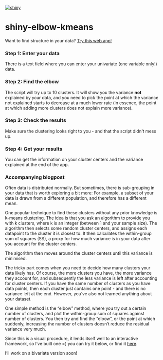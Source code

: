 [![shiny](https://img.shields.io/badge/launch-shiny%20app-ff69b4.svg)](http://shiny.janfreyberg.com/pt-stats-shiny/)


# shiny-elbow-kmeans

Want to find structure in your data? [Try this web app!](http://shiny.janfreyberg.com/elbow-kmeans)

### Step 1: Enter your data
There is a text field where you can enter your univariate (one variable only!) data.

### Step 2: Find the elbow
The script will try up to 10 clusters. It will show you the variance __not__ explained by your data, and you need to pick the point at which the variance not explained starts to decrease at a much lower rate (in essence, the point at which adding more clusters does not explain more variance).

### Step 3: Check the results
Make sure the clustering looks right to you - and that the script didn't mess up.

### Step 4: Get your results
You can get the information on your cluster centers and the variance explained at the end of the app.

### Accompanying blogpost
Often data is distributed normally. But sometimes, there is sub-grouping in your data that is worth exploring a bit more: For example, a subset of your data is drawn from a different population, and therefore has a different mean.

One popular technique to find these clusters without any prior knowledge is k-means clustering. The idea is that you ask an algorithm to provide you with k clusters, where k is an integer (between 1 and your sample size). The algorithm then selects some random cluster centers, and assigns each datapoint to the cluster it is closest to. It then calculates the within-group sum of squares (SS), a proxy for how much variance is in your data after you account for the cluster centers.

The algorithm then moves around the cluster centers until this variance is minimised.

The tricky part comes when you need to decide how many clusters your data likely has. Of course, the more clusters you have, the more variance they account for, and subsequently the less variance is left after accounting for cluster centers. If you have the same number of clusters as you have data points, then each cluster just contains one point - and there is no variance left at the end. However, you’ve also not learned anything about your dataset.

One simple method is the “elbow” method, where you try out a certain number of clusters, and plot the within-group sum of squares against number of clusters. You then try and find the “elbow”, or the point at which suddenly, increasing the number of clusters doesn’t reduce the residual variance very much.

Since this is a visual procedure, it lends itself well to an interactive framework, so I’ve built one =) you can try it below, or find it [here](shiny.janfreyberg.com/elbow-kmeans).

I’ll work on a bivariate version soon!
